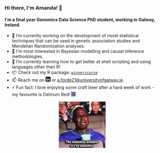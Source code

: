 ### Hi there, I'm Amanda! 👋

<!--
**amandaforde/amandaforde** is a ✨ _special_ ✨ repository because its `README.md` (this file) appears on your GitHub profile.

Here are some ideas to get you started:

- 🔭 I’m currently working on ...
- 🌱 I’m currently learning ...
- 👯 I’m looking to collaborate on ...
- 🤔 I’m looking for help with ...
- 💬 Ask me about ...
- 📫 How to reach me: ...
- 😄 Pronouns: ...
- ⚡ Fun fact: ...
-->

#### I'm a final year Genomics Data Science PhD student, working in Galway, Ireland.  

- 🔭 I’m currently working on the development of novel statistical techniques that can be used in genetic association studies and Mendelian Randomization analyses. 
- 📖 I'm most interested in Bayesian modelling and causal inference methodologies. 
- 🌱 I’m currently learning how to get better at shell scripting and using languages other than R! 
- :package: Check out my R package: [`winnerscurse`](https://amandaforde.github.io/winnerscurse/)
- 📫 Reach me on [![LinkedIn][1.2]][1] or a.forde21@universityofgalway.ie. 
- ⚡ Fun fact: I love enjoying some craft beer after a hard week of work - my favourite is Delirium Red! <img src="https://raw.githubusercontent.com/amandaforde/amandaforde/master/delirium.png" width="3%">

<p align="center">
  <img src="https://raw.githubusercontent.com/amandaforde/amandaforde/master/andre-braugher-statistics-is-so-beautiful.gif" width="30%">
</p>


<!-- Icons -->

[1.2]: https://raw.githubusercontent.com/amandaforde/amandaforde/master/linkedin-3-16.png (LinkedIn icon without padding)

<!-- Links to your social media accounts -->

[1]: https://www.linkedin.com/in/amanda-forde-06b913111/
